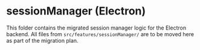 # sessionManager (Electron)

This folder contains the migrated session manager logic for the Electron backend. All files from `src/features/sessionManager/` are to be moved here as part of the migration plan.
